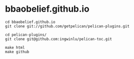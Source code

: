 # bbaobelief.github.io

```
cd bbaobelief.github.io
git clone git://github.com/getpelican/pelican-plugins.git

cd pelican-plugins/
git clone git@github.com:ingwinlu/pelican-toc.git

make html
make github
```
